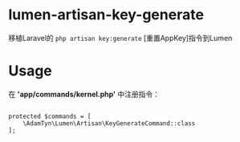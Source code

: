 # lumen-artisan-key-generate
移植Laravel的 `php artisan key:generate` [重置AppKey]指令到Lumen

# Usage
在 **'app/commands/kernel.php'** 中注册指令：
```  

protected $commands = [
	\AdamTyn\Lumen\Artisan\KeyGenerateCommand::class
];
```
